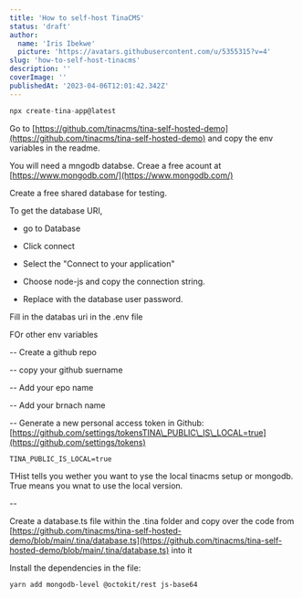 ```yaml
---
title: 'How to self-host TinaCMS'
status: 'draft'
author:
  name: 'Iris Ibekwe'
  picture: 'https://avatars.githubusercontent.com/u/5355315?v=4'
slug: 'how-to-self-host-tinacms'
description: ''
coverImage: ''
publishedAt: '2023-04-06T12:01:42.342Z'
---
```


```javascript
npx create-tina-app@latest
```

Go to [https://github.com/tinacms/tina-self-hosted-demo](https://github.com/tinacms/tina-self-hosted-demo) and copy the env variables in the readme.

You will need a mngodb databse. Creae a free acount at [https://www.mongodb.com/](https://www.mongodb.com/)

Create a free shared database for testing.

To get the database URI,

- go to Database

- Click connect

- Select the "Connect to your application"

- Choose node-js and copy the connection string.

- Replace with the database user password.

Fill in the databas uri in the .env file

FOr other env variables

\-- Create a github repo

\-- copy your github suername

\-- Add your epo name

\-- Add your brnach name

\-- Generate a new personal access token in Github: [https://github.com/settings/tokensTINA\_PUBLIC\_IS\_LOCAL=true](https://github.com/settings/tokens)

```properties
TINA_PUBLIC_IS_LOCAL=true
```

THist tells you wether you want to yse the local tinacms setup or mongodb. True means you wnat to use the local version.

\--

Create a database.ts file within the .tina folder and copy over the code from [https://github.com/tinacms/tina-self-hosted-demo/blob/main/.tina/database.ts](https://github.com/tinacms/tina-self-hosted-demo/blob/main/.tina/database.ts) into it

Install the dependencies in the file:

`yarn add mongodb-level @octokit/rest js-base64`





